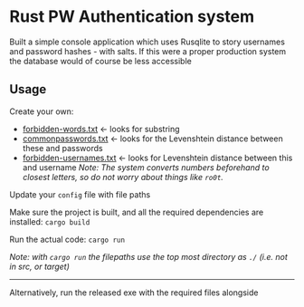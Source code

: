 # Rust PW Authentication system

Built a simple console application which uses Rusqlite to story usernames and password hashes - with salts.
If this were a proper production system the database would of course be less accessible


## Usage
Create your own:
 - [forbidden-words.txt](https://www.cs.cmu.edu/~biglou/resources/bad-words.txt) <- looks for substring
 - [commonpasswords.txt](https://github.com/danielmiessler/SecLists/blob/master/Passwords/Common-Credentials/10k-most-common.txt) <- looks for the Levenshtein distance between these and passwords 
 - [forbidden-usernames.txt](https://github.com/shouldbee/reserved-usernames/blob/master/reserved-usernames.txt) <- looks for Levenshtein distance between this and username
*Note: The system converts numbers beforehand to closest letters, so do not worry about things like `ro0t`.*

Update your `config` file with file paths

Make sure the project is built, and all the required dependencies are installed: 
`cargo build`

Run the actual code: 
`cargo run`

*Note: with `cargo run` the filepaths use the top most directory as `./` (i.e. not in src, or target)*

---

Alternatively, run the released exe with the required files alongside


